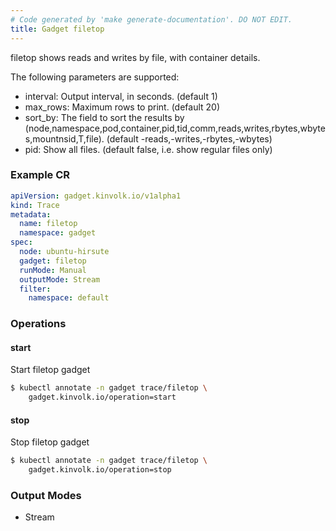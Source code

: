 ```yaml
---
# Code generated by 'make generate-documentation'. DO NOT EDIT.
title: Gadget filetop
---
```


filetop shows reads and writes by file, with container details.

The following parameters are supported:
 - interval: Output interval, in seconds. (default 1)
 - max_rows: Maximum rows to print. (default 20)
 - sort_by: The field to sort the results by (node,namespace,pod,container,pid,tid,comm,reads,writes,rbytes,wbytes,mountnsid,T,file). (default -reads,-writes,-rbytes,-wbytes)
 - pid: Show all files. (default false, i.e. show regular files only)

### Example CR

```yaml
apiVersion: gadget.kinvolk.io/v1alpha1
kind: Trace
metadata:
  name: filetop
  namespace: gadget
spec:
  node: ubuntu-hirsute
  gadget: filetop
  runMode: Manual
  outputMode: Stream
  filter:
    namespace: default
```

### Operations


#### start

Start filetop gadget

```bash
$ kubectl annotate -n gadget trace/filetop \
    gadget.kinvolk.io/operation=start
```
#### stop

Stop filetop gadget

```bash
$ kubectl annotate -n gadget trace/filetop \
    gadget.kinvolk.io/operation=stop
```

### Output Modes

* Stream
